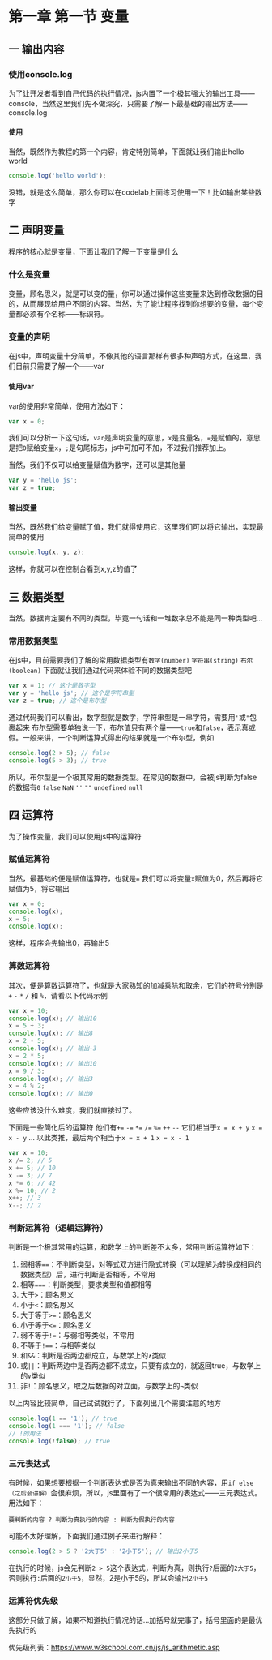 # 第一章 第一节 变量

## 一 输出内容

### 使用console.log

为了让开发者看到自己代码的执行情况，js内置了一个极其强大的输出工具——console，当然这里我们先不做深究，只需要了解一下最基础的输出方法——console.log

#### 使用

当然，既然作为教程的第一个内容，肯定特别简单，下面就让我们输出hello world

```js
console.log('hello world');
```

没错，就是这么简单，那么你可以在codelab上面练习使用一下！比如输出某些数字

## 二 声明变量

程序的核心就是变量，下面让我们了解一下变量是什么

### 什么是变量

变量，顾名思义，就是可以变的量，你可以通过操作这些变量来达到修改数据的目的，从而展现给用户不同的内容。当然，为了能让程序找到你想要的变量，每个变量都必须有个名称——标识符。

### 变量的声明

在js中，声明变量十分简单，不像其他的语言那样有很多种声明方式，在这里，我们目前只需要了解一个——var

#### 使用var

var的使用非常简单，使用方法如下：

```js
var x = 0;
```

我们可以分析一下这句话，`var`是声明变量的意思，`x`是变量名，`=`是赋值的，意思是把`0`赋给变量`x`，`;`是句尾标志，js中可加可不加，不过我们推荐加上。

当然，我们不仅可以给变量赋值为数字，还可以是其他量

```js
var y = 'hello js';
var z = true;
```

#### 输出变量

当然，既然我们给变量赋了值，我们就得使用它，这里我们可以将它输出，实现最简单的使用

```js
console.log(x, y, z);
```

这样，你就可以在控制台看到x,y,z的值了

## 三 数据类型

当然，数据肯定要有不同的类型，毕竟一句话和一堆数字总不能是同一种类型吧...

### 常用数据类型

在js中，目前需要我们了解的常用数据类型有`数字(number)` `字符串(string)` `布尔(boolean)`
下面就让我们通过代码来体验不同的数据类型吧

```js
var x = 1; // 这个是数字型
var y = 'hello js'; // 这个是字符串型
var z = true; // 这个是布尔型
```

通过代码我们可以看出，数字型就是数字，字符串型是一串字符，需要用`'`或`"`包裹起来
布尔型需要单独说一下，布尔值只有两个量——`true`和`false`，表示真或假。一般来讲，一个判断运算式得出的结果就是一个布尔型，例如

```js
console.log(2 > 5); // false
console.log(5 > 3); // true
```

所以，布尔型是一个极其常用的数据类型。在常见的数据中，会被js判断为false的数据有`0` `false` `NaN` `''` `""` `undefined` `null`

## 四 运算符

为了操作变量，我们可以使用js中的运算符

### 赋值运算符

当然，最基础的便是赋值运算符，也就是`=`
我们可以将变量`x`赋值为0，然后再将它赋值为5，将它输出

```js
var x = 0;
console.log(x);
x = 5;
console.log(x);
```

这样，程序会先输出0，再输出5

### 算数运算符

其次，便是算数运算符了，也就是大家熟知的加减乘除和取余，它们的符号分别是`+` `-` `*` `/` 和 `%`，请看以下代码示例

```js
var x = 10;
console.log(x); // 输出10
x = 5 + 3;
console.log(x); // 输出8
x = 2 - 5;
console.log(x); // 输出-3
x = 2 * 5;
console.log(x); // 输出10
x = 9 / 3;
console.log(x); // 输出3
x = 4 % 2;
console.log(x); // 输出0
```

这些应该没什么难度，我们就直接过了。

下面是一些简化后的运算符
他们有`+=` `-=` `*=` `/=` `%=` `++` `--`
它们相当于`x = x + y` `x = x - y` ... 以此类推，最后两个相当于`x = x + 1` `x = x - 1`

```js
var x = 10;
x /= 2; // 5
x += 5; // 10
x -= 3; // 7
x *= 6; // 42
x %= 10; // 2
x++; // 3
x--; // 2
```

### 判断运算符（逻辑运算符）

判断是一个极其常用的运算，和数学上的判断差不太多，常用判断运算符如下：
1. 弱相等`==`：不判断类型，对等式双方进行隐式转换（可以理解为转换成相同的数据类型）后，进行判断是否相等，不常用
2. 相等`===`：判断类型，要求类型和值都相等
3. 大于`>`：顾名思义
4. 小于`<`：顾名思义
5. 大于等于`>=`：顾名思义
6. 小于等于`<=`：顾名思义
7. 弱不等于`!=`：与弱相等类似，不常用
8. 不等于`!==`：与相等类似
9. 和`&&`：判断是否两边都成立，与数学上的`∧`类似
10. 或`||`：判断两边中是否两边都不成立，只要有成立的，就返回true，与数学上的`∨`类似
11. 非`!`：顾名思义，取之后数据的对立面，与数学上的`¬`类似

以上内容比较简单，自己试试就行了，下面列出几个需要注意的地方

```js
console.log(1 == '1'); // true
console.log(1 === '1'); // false
// !的用法
console.log(!false); // true
```

### 三元表达式

有时候，如果想要根据一个判断表达式是否为真来输出不同的内容，用`if else（之后会讲解）`会很麻烦，所以，js里面有了一个很常用的表达式——三元表达式。用法如下：

`要判断的内容 ? 判断为真执行的内容 : 判断为假执行的内容`

可能不太好理解，下面我们通过例子来进行解释：

```js
console.log(2 > 5 ? '2大于5' : '2小于5'); // 输出2小于5
```

在执行的时候，js会先判断`2 > 5`这个表达式，判断为真，则执行`?`后面的`2大于5`，否则执行`:`后面的`2小于5`，显然，2是小于5的，所以会输出`2小于5`

### 运算符优先级

这部分只做了解，如果不知道执行情况的话...加括号就完事了，括号里面的是最优先执行的

优先级列表：https://www.w3school.com.cn/js/js_arithmetic.asp
